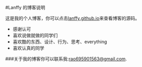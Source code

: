 #Lanffy 的博客说明

这是我的个人博客，你可以点击[lanffy.github.io](https://github.com/lanffy/lanffy.github,io)来查看博客的源码。

* 感谢认可
* 喜欢说做就做的同学们
* 喜欢酷的东西、设计、行为、思考、everything
* 喜欢认真的同学

###关于我的博客你可以联系我:rao695901563@gmail.com.
